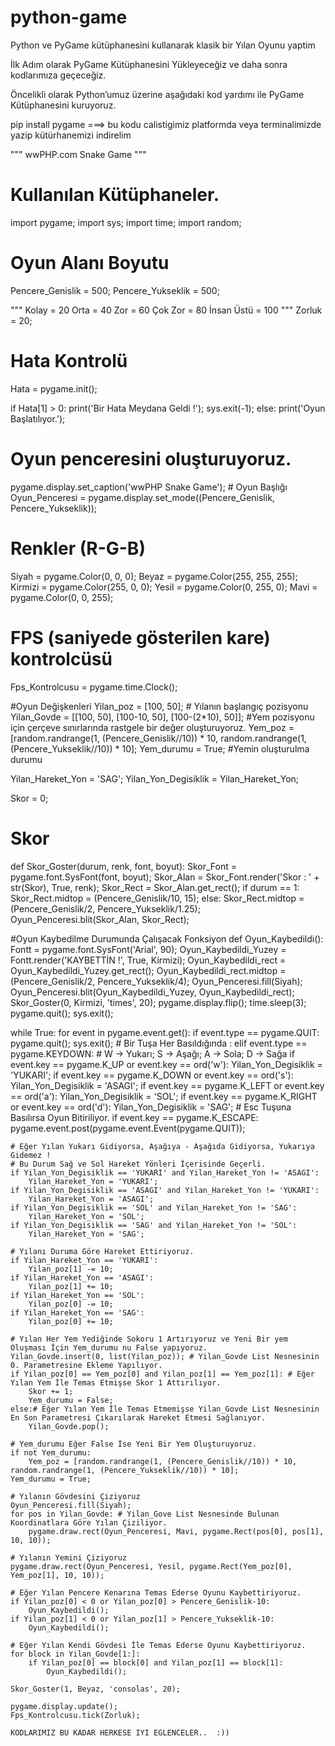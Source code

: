 # python-game
Python ve PyGame kütüphanesini kullanarak klasik bir Yılan Oyunu yaptim

İlk Adım olarak PyGame Kütüphanesini Yükleyeceğiz ve daha sonra kodlarımıza geçeceğiz.


Öncelikli olarak Python’umuz üzerine aşağıdaki kod yardımı ile PyGame Kütüphanesini kuruyoruz.

pip install pygame   ===> bu kodu calistigimiz platformda veya terminalimizde yazip kütürhanemizi indirelim 


"""
wwPHP.com Snake Game
"""
# Kullanılan Kütüphaneler.
import pygame;
import sys;
import time;
import random;

# Oyun Alanı Boyutu
Pencere_Genislik  = 500;
Pencere_Yukseklik = 500;

"""
Kolay      = 20
Orta       = 40
Zor        = 60
Çok Zor    = 80
İnsan Üstü = 100
"""
Zorluk = 20;

# Hata Kontrolü
Hata = pygame.init();

if Hata[1] > 0:
	print('Bir Hata Meydana Geldi !');
	sys.exit(-1);
else:
	print('Oyun Başlatılıyor.');
	
# Oyun penceresini oluşturuyoruz.
pygame.display.set_caption('wwPHP Snake Game'); # Oyun Başlığı
Oyun_Penceresi = pygame.display.set_mode((Pencere_Genislik, Pencere_Yukseklik));

# Renkler (R-G-B)
Siyah   = pygame.Color(0, 0, 0);
Beyaz   = pygame.Color(255, 255, 255);
Kirmizi = pygame.Color(255, 0, 0);
Yesil   = pygame.Color(0, 255, 0);
Mavi    = pygame.Color(0, 0, 255);

# FPS (saniyede gösterilen kare) kontrolcüsü
Fps_Kontrolcusu = pygame.time.Clock();

#Oyun Değişkenleri
Yilan_poz 	= [100, 50]; # Yılanın başlangıç pozisyonu
Yilan_Govde = [[100, 50], [100-10, 50], [100-(2*10), 50]];
#Yem pozisyonu için çerçeve sınırlarında rastgele bir değer oluşturuyoruz.
Yem_poz = [random.randrange(1, (Pencere_Genislik//10)) * 10, random.randrange(1, (Pencere_Yukseklik//10)) * 10]; 
Yem_durumu = True; #Yemin oluşturulma durumu

Yilan_Hareket_Yon = 'SAG';
Yilan_Yon_Degisiklik = Yilan_Hareket_Yon;

Skor = 0;

# Skor
def Skor_Goster(durum, renk, font, boyut):
    Skor_Font = pygame.font.SysFont(font, boyut);
    Skor_Alan = Skor_Font.render('Skor : ' + str(Skor), True, renk);
    Skor_Rect = Skor_Alan.get_rect();
    if durum == 1:
        Skor_Rect.midtop = (Pencere_Genislik/10, 15);
    else:
        Skor_Rect.midtop = (Pencere_Genislik/2, Pencere_Yukseklik/1.25);
    Oyun_Penceresi.blit(Skor_Alan, Skor_Rect);

#Oyun Kaybedilme Durumunda Çalışacak Fonksiyon
def Oyun_Kaybedildi():
    Fontt = pygame.font.SysFont('Arial', 90);
    Oyun_Kaybedildi_Yuzey = Fontt.render('KAYBETTİN !', True, Kirmizi);
    Oyun_Kaybedildi_rect = Oyun_Kaybedildi_Yuzey.get_rect();
    Oyun_Kaybedildi_rect.midtop = (Pencere_Genislik/2, Pencere_Yukseklik/4);
    Oyun_Penceresi.fill(Siyah);
    Oyun_Penceresi.blit(Oyun_Kaybedildi_Yuzey, Oyun_Kaybedildi_rect);
    Skor_Goster(0, Kirmizi, 'times', 20);
    pygame.display.flip();
    time.sleep(3);
    pygame.quit();
    sys.exit();


while True:
    for event in pygame.event.get():
        if event.type == pygame.QUIT:
            pygame.quit();
            sys.exit();
        # Bir Tuşa Her Basıldığında :
        elif event.type == pygame.KEYDOWN:
            # W -> Yukarı; S -> Aşağı; A -> Sola; D -> Sağa
            if event.key == pygame.K_UP or event.key == ord('w'):
                Yilan_Yon_Degisiklik = 'YUKARI';
            if event.key == pygame.K_DOWN or event.key == ord('s'):
                Yilan_Yon_Degisiklik = 'ASAGI';
            if event.key == pygame.K_LEFT or event.key == ord('a'):
                Yilan_Yon_Degisiklik = 'SOL';
            if event.key == pygame.K_RIGHT or event.key == ord('d'):
                Yilan_Yon_Degisiklik = 'SAG';
            # Esc Tuşuna Basılırsa Oyun Bitiriliyor.
            if event.key == pygame.K_ESCAPE:
                pygame.event.post(pygame.event.Event(pygame.QUIT));

    # Eğer Yılan Yukarı Gidiyorsa, Aşağıya - Aşağıda Gidiyorsa, Yukarıya Gidemez !
	# Bu Durum Sağ ve Sol Hareket Yönleri İçerisinde Geçerli.
    if Yilan_Yon_Degisiklik == 'YUKARI' and Yilan_Hareket_Yon != 'ASAGI':
        Yilan_Hareket_Yon = 'YUKARI';
    if Yilan_Yon_Degisiklik == 'ASAGI' and Yilan_Hareket_Yon != 'YUKARI':
        Yilan_Hareket_Yon = 'ASAGI';
    if Yilan_Yon_Degisiklik == 'SOL' and Yilan_Hareket_Yon != 'SAG':
        Yilan_Hareket_Yon = 'SOL';
    if Yilan_Yon_Degisiklik == 'SAG' and Yilan_Hareket_Yon != 'SOL':
        Yilan_Hareket_Yon = 'SAG';

    # Yılanı Duruma Göre Hareket Ettiriyoruz.
    if Yilan_Hareket_Yon == 'YUKARI':
        Yilan_poz[1] -= 10;
    if Yilan_Hareket_Yon == 'ASAGI':
        Yilan_poz[1] += 10;
    if Yilan_Hareket_Yon == 'SOL':
        Yilan_poz[0] -= 10;
    if Yilan_Hareket_Yon == 'SAG':
        Yilan_poz[0] += 10;

    # Yılan Her Yem Yediğinde Sokoru 1 Artırıyoruz ve Yeni Bir yem Oluşması İçin Yem_durumu nu False yapıyoruz.
    Yilan_Govde.insert(0, list(Yilan_poz)); # Yilan_Govde List Nesnesinin 0. Parametresine Ekleme Yapılıyor.
    if Yilan_poz[0] == Yem_poz[0] and Yilan_poz[1] == Yem_poz[1]: # Eğer Yılan Yem İle Temas Etmişse Skor 1 Attırılıyor.
        Skor += 1;
        Yem_durumu = False;
    else:# Eğer Yılan Yem İle Temas Etmemişse Yilan_Govde List Nesnesinin En Son Parametresi Çıkarılarak Hareket Etmesi Sağlanıyor.
        Yilan_Govde.pop();

    # Yem_durumu Eğer False İse Yeni Bir Yem Oluşturuyoruz.
    if not Yem_durumu:
        Yem_poz = [random.randrange(1, (Pencere_Genislik//10)) * 10, random.randrange(1, (Pencere_Yukseklik//10)) * 10];
    Yem_durumu = True;

    # Yılanın Gövdesini Çiziyoruz
    Oyun_Penceresi.fill(Siyah);
    for pos in Yilan_Govde: # Yilan_Gove List Nesnesinde Bulunan Koordinatlara Göre Yılan Çiziliyor.
        pygame.draw.rect(Oyun_Penceresi, Mavi, pygame.Rect(pos[0], pos[1], 10, 10));

    # Yılanın Yemini Çiziyoruz
    pygame.draw.rect(Oyun_Penceresi, Yesil, pygame.Rect(Yem_poz[0], Yem_poz[1], 10, 10));

    # Eğer Yılan Pencere Kenarına Temas Ederse Oyunu Kaybettiriyoruz.
    if Yilan_poz[0] < 0 or Yilan_poz[0] > Pencere_Genislik-10:
        Oyun_Kaybedildi();
    if Yilan_poz[1] < 0 or Yilan_poz[1] > Pencere_Yukseklik-10:
        Oyun_Kaybedildi();

    # Eğer Yılan Kendi Gövdesi İle Temas Ederse Oyunu Kaybettiriyoruz.
    for block in Yilan_Govde[1:]:
        if Yilan_poz[0] == block[0] and Yilan_poz[1] == block[1]:
            Oyun_Kaybedildi();

    Skor_Goster(1, Beyaz, 'consolas', 20);

    pygame.display.update();
    Fps_Kontrolcusu.tick(Zorluk);

    KODLARIMIZ BU KADAR HERKESE IYI EGLENCELER..  :))
